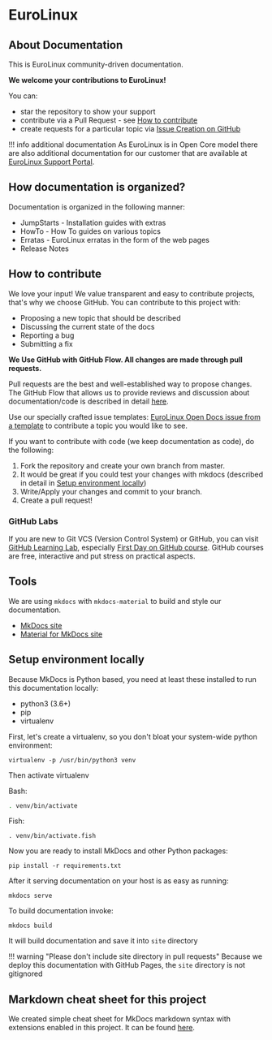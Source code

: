 # EuroLinux


## About Documentation
This is EuroLinux community-driven documentation.

**We welcome your contributions to EuroLinux!**

You can:

- star the repository to show your support
- contribute via a Pull Request - see [How to contribute](#how-to-contribute)
- create requests for a particular topic via [Issue Creation on
  GitHub](https://github.com/EuroLinux/eurolinux-open-docs/issues/new/choose)



!!! info additional documentation
    As EuroLinux is in Open Core model there are also additional documentation
    for our customer that are available at [EuroLinux Support
    Portal](https://support.euro-linux.com).

## How documentation is organized?

Documentation is organized in the following manner:

- JumpStarts - Installation guides with extras
- HowTo - How To guides on various topics
- Erratas - EuroLinux erratas in the form of the web pages
- Release Notes

## How to contribute

We love your input! We value transparent and easy to contribute projects, that's
why we choose GitHub. You can contribute to this project with:

- Proposing a new topic that should be described
- Discussing the current state of the docs
- Reporting a bug
- Submitting a fix

**We Use GitHub with GitHub Flow. All changes are made through pull requests.**

Pull requests are the best and well-established way to propose changes. The
GitHub Flow that allows us to provide reviews and discussion about documentation/code
is described in detail [here](https://docs.github.com/en/get-started/quickstart/github-flow).

Use our specially crafted issue templates: [EuroLinux Open Docs issue from a
template](https://github.com/EuroLinux/eurolinux-open-docs/issues/new/choose) to
contribute a topic you would like to see.

If you want to contribute with code (we keep documentation as code), do the
following:

1. Fork the repository and create your own branch from master.
2. It would be great if you could test your changes with mkdocs (described in
   detail in [Setup environment locally](#setup-environment-locally))
3. Write/Apply your changes and commit to your branch.
4. Create a pull request!

### GitHub Labs

If you are new to Git VCS (Version Control System) or GitHub, you can visit
[GitHub Learning Lab](https://lab.github.com/), especially [First Day on GitHub
course](https://lab.github.com/githubtraining/first-day-on-github).  GitHub
courses are free, interactive and put stress on practical aspects.

## Tools
We are using `mkdocs` with `mkdocs-material` to build and style our
documentation.

- [MkDocs site](https://mkdocs.readthedocs.io/en/stable/)
- [Material for MkDocs site](https://squidfunk.github.io/mkdocs-material/)


## Setup environment locally

Because MkDocs is Python based, you need at least these installed to run this
documentation locally:

- python3 (3.6+)
- pip
- virtualenv

First, let's create a virtualenv, so you don't bloat your system-wide python
environment:
```
virtualenv -p /usr/bin/python3 venv
```

Then activate virtualenv

Bash:
```bash
. venv/bin/activate
```

Fish:
```fish
. venv/bin/activate.fish
```

Now you are ready to install MkDocs and other Python packages:
```
pip install -r requirements.txt
```

After it serving documentation on your host is as easy as running:
```
mkdocs serve
```

To build documentation invoke:
```
mkdocs build
```

It will build documentation and save it into `site` directory

!!! warning "Please don't include site directory in pull requests"
    Because we deploy this documentation with GitHub Pages, the `site`
    directory is not gitignored


## Markdown cheat sheet for this project
We created simple cheat sheet for MkDocs markdown syntax with extensions
enabled in this project. It can be found
[here](HowTo/z-documentation-markdown.md).
